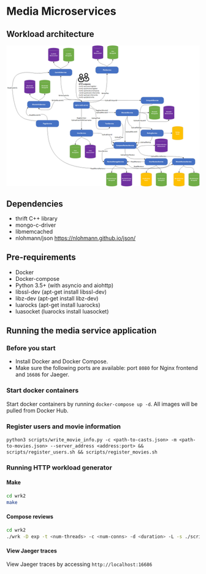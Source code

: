 # Media Microservices

## Workload architecture
![Media microservices architecture diagram](assets/media_microservices_architecture.png)

## Dependencies
- thrift C++ library
- mongo-c-driver
- libmemcached
- nlohmann/json https://nlohmann.github.io/json/

## Pre-requirements
- Docker
- Docker-compose
- Python 3.5+ (with asyncio and aiohttp)
- libssl-dev (apt-get install libssl-dev)
- libz-dev (apt-get install libz-dev)
- luarocks (apt-get install luarocks)
- luasocket (luarocks install luasocket)

## Running the media service application
### Before you start
- Install Docker and Docker Compose.
- Make sure the following ports are available: port `8080` for Nginx frontend and 
  `16686` for Jaeger.

### Start docker containers
Start docker containers by running `docker-compose up -d`. All images will be 
pulled from Docker Hub.

### Register users and movie information
```
python3 scripts/write_movie_info.py -c <path-to-casts.json> -m <path-to-movies.json> --server_address <address:port> && scripts/register_users.sh && scripts/register_movies.sh
```

### Running HTTP workload generator
#### Make
```bash
cd wrk2
make
```

#### Compose reviews
```bash
cd wrk2
./wrk -D exp -t <num-threads> -c <num-conns> -d <duration> -L -s ./scripts/media-microservices/compose-review.lua http://localhost:8080/wrk2-api/review/compose -R <reqs-per-sec>
```

#### View Jaeger traces
View Jaeger traces by accessing `http://localhost:16686`

